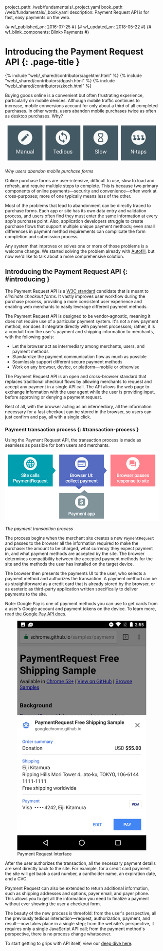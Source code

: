 project_path: /web/fundamentals/_project.yaml
book_path: /web/fundamentals/_book.yaml
description: Payment Request API is for fast, easy payments on the web.

{# wf_published_on: 2016-07-25 #}
{# wf_updated_on: 2018-05-22 #}
{# wf_blink_components: Blink>Payments #}

# Introducing the Payment Request API {: .page-title }

{% include "web/_shared/contributors/agektmr.html" %}
{% include "web/_shared/contributors/dgash.html" %}
{% include "web/_shared/contributors/zkoch.html" %}

Buying goods online is a convenient but often frustrating experience,
particularly on mobile devices. Although mobile traffic continues to increase,
mobile conversions account for only about a third of all completed purchases. In
other words, users abandon mobile purchases twice as often as desktop purchases.
Why?

![](images/1_why_users_abandon.png)

*Why users abandon mobile purchase forms*

Online purchase forms are user-intensive, difficult to use, slow to load and
refresh, and require multiple steps to complete. This is because two primary
components of online payments&mdash;security and convenience&mdash;often work at
cross-purposes; more of one typically means less of the other.

Most of the problems that lead to abandonment can be directly traced to purchase
forms. Each app or site has its own data entry and validation process, and users
often find they must enter the same information at every app's purchase point.
Also, application developers struggle to create purchase flows that support
multiple unique payment methods; even small differences in payment method
requirements can complicate the form completion and submission process.

Any system that improves or solves one or more of those problems is a welcome
change. We started solving the problem already with
[Autofill](/web/updates/2015/06/checkout-faster-with-autofill), but now we'd
like to talk about a more comprehensive solution.

## Introducing the Payment Request API {: #introducing }

The Payment Request API is a [W3C standard](https://www.w3.org/TR/payment-request/)
candidate that is meant to *eliminate checkout forms*.
It vastly improves user workflow during the purchase process, providing a more
consistent user experience and enabling web merchants to easily leverage
different payment methods.

The Payment Request API is designed to be vendor-agnostic, meaning it does not
require use of a particular payment system. It's not a new payment method,
nor does it integrate directly with payment processors; rather, it is a conduit
from the user's payment and shipping information to merchants, with the following
goals:

* Let the browser act as intermediary among merchants, users, and payment
  methods
* Standardize the payment communication flow as much as possible
* Seamlessly support different secure payment methods
* Work on any browser, device, or platform&mdash;mobile or otherwise

The Payment Request API is an open and cross-browser standard that replaces
traditional checkout flows by allowing merchants to request and accept any
payment in a single API call. The API allows the web page to exchange information
with the user agent while the user is providing input, before approving or denying
a payment request.

Best of all, with the browser acting as an intermediary, all the information
necessary for a fast checkout can be stored in the browser, so users can just
confirm and pay, all with a single click.

### Payment transaction process {: #transaction-process }
Using the Payment Request API, the transaction process is made as seamless as
possible for both users and merchants.

![](images/4_the_payment_transaction_process.png)

*The payment transaction process*

The process begins when the merchant site creates a new `PaymentRequest` and
passes to the browser all the information required to make the purchase: the
amount to be charged, what currency they expect payment in, and what payment
methods are accepted by the site. The browser determines compatibility between
the accepted payment methods for the site and the methods the user has installed
on the target device.

The browser then presents the payments UI to the user, who selects a payment
method and authorizes the transaction. A payment method can be as
straightforward as a credit card that is already stored by the browser, or as
esoteric as third-party application written specifically to deliver payments to
the site.

Note: Google Pay is one of payment methods you can use to get cards from a
user's Google account and payment tokens on the device. To learn more, read [the
Google Pay API docs](/pay/api/web/guides/paymentrequest/tutorial).

<div class="attempt-right">
  <figure>
    <img src="images/5_9_payment_request_ui.png" >
    <figcaption>Payment Request Interface</figcaption>
  </figure>
</div>


After the user authorizes the transaction, all the necessary payment details are
sent directly back to the site. For example, for a credit card payment, the site
will get back a card number, a cardholder name, an expiration date, and a CVC.

Payment Request can also be extended to return additional information, such as
shipping addresses and options, payer email, and payer phone. This allows you to
get all the information you need to finalize a payment without ever showing the
user a checkout form.


The beauty of the new process is threefold: from the user's perspective, all the
previously tedious interaction&mdash;request, authorization, payment, and
result&mdash;now takes place in a single step; from the website's perspective,
it requires only a single JavaScript API call; from the payment method's
perspective, there is no process change whatsoever.

To start getting to grips with API itself, view our [deep dive here](/web/fundamentals/payments/deep-dive-into-payment-request).

<div style="clear:both;"></div>
